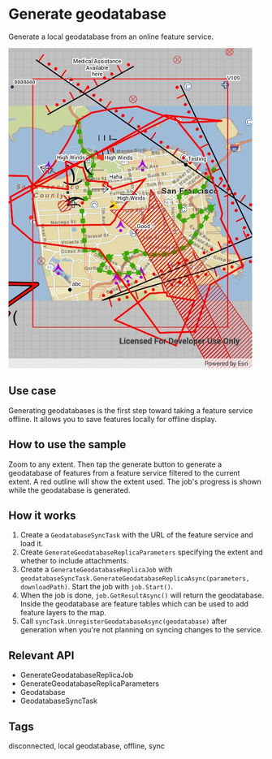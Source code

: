 # Generate geodatabase

Generate a local geodatabase from an online feature service.

![Image of generate geodatabase](GenerateGeodatabaseReplica.jpg)

## Use case

Generating geodatabases is the first step toward taking a feature service offline. It allows you to save features locally for offline display.

## How to use the sample

Zoom to any extent. Then tap the generate button to generate a geodatabase of features from a feature service filtered to the current extent. A red outline will show the extent used. The job's progress is shown while the geodatabase is generated.

## How it works

1. Create a `GeodatabaseSyncTask` with the URL of the feature service and load it.
2. Create `GenerateGeodatabaseReplicaParameters` specifying the extent and whether to include attachments.
3. Create a `GenerateGeodatabaseReplicaJob` with `geodatabaseSyncTask.GenerateGeodatabaseReplicaAsync(parameters, downloadPath)`. Start the job with `job.Start()`.
4. When the job is done, `job.GetResultAsync()` will return the geodatabase. Inside the geodatabase are feature tables which can be used to add feature layers to the map.
5. Call `syncTask.UnregisterGeodatabaseAsync(geodatabase)` after generation when you're not planning on syncing changes to the service.

## Relevant API

* GenerateGeodatabaseReplicaJob
* GenerateGeodatabaseReplicaParameters
* Geodatabase
* GeodatabaseSyncTask

## Tags

disconnected, local geodatabase, offline, sync